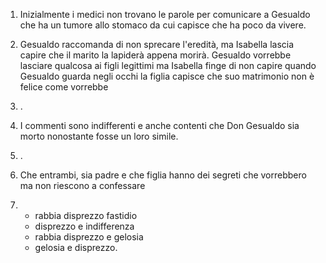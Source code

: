 1) Inizialmente i medici non trovano le parole per comunicare a Gesualdo che ha un tumore allo stomaco da cui capisce che ha poco da vivere.
2) Gesualdo raccomanda di non sprecare l'eredità, ma Isabella lascia capire che il marito la lapiderà appena morirà.
	 Gesualdo vorrebbe lasciare qualcosa ai figli legittimi ma Isabella finge di non capire
	 quando Gesualdo guarda negli occhi la figlia capisce che suo matrimonio non è felice come vorrebbe

3) .
4) I commenti sono indifferenti e anche contenti che Don Gesualdo sia morto nonostante fosse un loro simile.
5) .
6)  Che entrambi, sia padre e che figlia hanno dei segreti che vorrebbero ma non riescono a confessare
7) - rabbia disprezzo fastidio 
    - disprezzo e indifferenza
    - rabbia disprezzo e gelosia 
    - gelosia e disprezzo.
	
